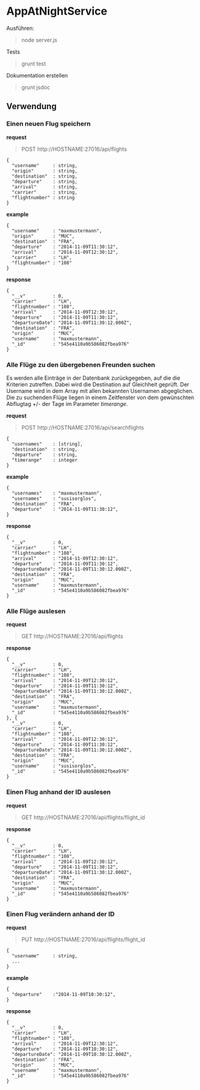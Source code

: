 # AppAtNightService

Ausführen:
> node server.js

Tests
> grunt test

Dokumentation erstellen
> grunt jsdoc

## Verwendung


### Einen neuen Flug speichern
__request__
> POST http://HOSTNAME:27016/api/flights

    {
      "username"     : string,
      "origin"       : string,
      "destination"  : string,
      "departure"    : string,
      "arrival"      : string,
      "carrier"      : string,
      "flightnumber" : string
    }

__example__

    {
      "username"     : "maxmustermann",
      "origin"       : "MUC",
      "destination"  : "FRA",
      "departure"    : "2014-11-09T11:30:12",
      "arrival"      : "2014-11-09T12:30:12",
      "carrier"      : "LH",
      "flightnumber" : "108"
    }

__response__

    {
      "__v"          : 0,
      "carrier"      : "LH",
      "flightnumber" : "108",
      "arrival"      : "2014-11-09T12:30:12",
      "departure"    : "2014-11-09T11:30:12",
      "departureDate": "2014-11-09T11:30:12.000Z",
      "destination"  : "FRA",
      "origin"       : "MUC",
      "username"     : "maxmustermann",
      "_id"          : "545e4110a9b586082fbea976"
    }

### Alle Flüge zu den übergebenen Freunden suchen
Es werden alle Einträge in der Datenbank zurückgegeben, auf die die Kriterien zutreffen.
Dabei wird die Destination auf Gleichheit geprüft. Der Username wird in dem Array mit allen bekannten Usernamen 
abgeglichen. Die zu suchenden Flüge liegen in einem Zeitfenster von dem gewünschten Abflugtag +/- der Tage im 
Parameter _timerange_.

__request__
> POST http://HOSTNAME:27016/api/searchflights

    {
      "usernames"    : [string],
      "destination"  : string,
      "departure"    : string,
      "timerange"    : integer
    }

__example__

    {
      "usernames"    : "maxmustermann",
      "usernames"    : "susisorglos",
      "destination"  : "FRA",
      "departure"    : "2014-11-09T11:30:12",
    }

__response__

    {
      "__v"          : 0,
      "carrier"      : "LH",
      "flightnumber" : "108",
      "arrival"      : "2014-11-09T12:30:12",
      "departure"    : "2014-11-09T11:30:12",
      "departureDate": "2014-11-09T11:30:12.000Z",
      "destination"  : "FRA",
      "origin"       : "MUC",
      "username"     : "maxmustermann",
      "_id"          : "545e4110a9b586082fbea976"
    }

### Alle Flüge auslesen
__request__
> GET http://HOSTNAME:27016/api/flights

__response__

    {
      "__v"          : 0,
      "carrier"      : "LH",
      "flightnumber" : "108",
      "arrival"      : "2014-11-09T12:30:12",
      "departure"    : "2014-11-09T11:30:12",
      "departureDate": "2014-11-09T11:30:12.000Z",
      "destination"  : "FRA",
      "origin"       : "MUC",
      "username"     : "maxmustermann",
      "_id"          : "545e4110a9b586082fbea976"
    }, {
      "__v"          : 0,
      "carrier"      : "LH",
      "flightnumber" : "108",
      "arrival"      : "2014-11-09T12:30:12",
      "departure"    : "2014-11-09T11:30:12",
      "departureDate": "2014-11-09T11:30:12.000Z",
      "destination"  : "FRA",
      "origin"       : "MUC",
      "username"     : "susisorglos",
      "_id"          : "545e4110a9b586082fbea976"
    }

### Einen Flug anhand der ID auslesen
__request__
> GET http://HOSTNAME:27016/api/flights/flight_id

__response__

    {
      "__v"          : 0,
      "carrier"      : "LH",
      "flightnumber" : "108",
      "arrival"      : "2014-11-09T12:30:12",
      "departure"    : "2014-11-09T11:30:12",
      "departureDate": "2014-11-09T11:30:12.000Z",
      "destination"  : "FRA",
      "origin"       : "MUC",
      "username"     : "maxmustermann",
      "_id"          : "545e4110a9b586082fbea976"
    }

### Einen Flug verändern anhand der ID
__request__
> PUT http://HOSTNAME:27016/api/flights/flight_id

    {
      "username"     : string,
      ...
    }

__example__

    {
      "departure"    :"2014-11-09T10:30:12",
    }

__response__

    {
      "__v"          : 0,
      "carrier"      : "LH",
      "flightnumber" : "108",
      "arrival"      : "2014-11-09T12:30:12",
      "departure"    : "2014-11-09T10:30:12",
      "departureDate": "2014-11-09T10:30:12.000Z",
      "destination"  : "FRA",
      "origin"       : "MUC",
      "username"     : "maxmustermann",
      "_id"          : "545e4110a9b586082fbea976"
    }
